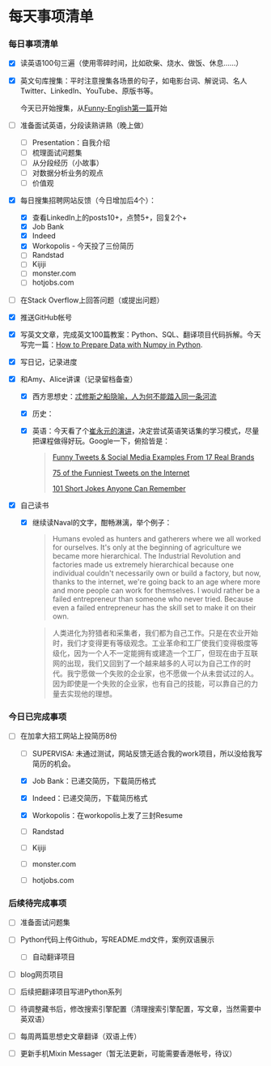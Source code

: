 # 每天事项清单


### 每日事项清单

-   [x] 读英语100句三遍（使用零碎时间，比如砍柴、烧水、做饭、休息……）

-   [x] 英文句库搜集：平时注意搜集各场景的句子，如电影台词、解说词、名人Twitter、LinkedIn、YouTube、原版书等。

    今天已开始搜集，从[Funny-English第一篇](https://doraemonj.github.io/zh-cn/funny_english_001/)开始

-   [ ] 准备面试英语，分段读熟讲熟（晚上做）

    -   [ ] Presentation：自我介绍
    -   [ ] 梳理面试问题集
    -   [ ] 从分段经历（小故事）
    -   [ ] 对数据分析业务的观点
    -   [ ] 价值观

-   [x] 每日搜集招聘网站反馈（今日增加后4个）：

    -   [x] 查看LinkedIn上的posts10+，点赞5+，回复2个+
    -   [x] Job Bank
    -   [x] Indeed
    -   [x] Workopolis - 今天投了三份简历
    -   [ ] Randstad
    -   [ ] Kijiji
    -   [ ] monster.com
    -   [ ] hotjobs.com

-   [ ] 在Stack Overflow上回答问题（或提出问题）

-   [x] 推送GitHub帐号

-   [x] 写英文文章，完成英文100篇教案：Python、SQL、翻译项目代码拆解。今天写完一篇：[How to Prepare Data with Numpy in Python](https://doraemonj.github.io/a_python_002/).

-   [x] 写日记，记录进度

-   [x] 和Amy、Alice讲课（记录留档备查）

    -   [x] 西方思想史：[忒修斯之船隐喻，人为何不能踏入同一条河流](https://www.ixigua.com/6956915456842138150?logTag=e7bd8727d2f212ac0492)

    -   [x] 历史：

    -   [x] 英语：今天看了个[崔永元的演讲](https://www.youtube.com/watch?v=IFWmlvojXLg)，决定尝试英语笑话集的学习模式，尽量把课程做得好玩。Google一下，俯拾皆是：

        >   [Funny Tweets & Social Media Examples From 17 Real Brands](https://blog.hubspot.com/marketing/funny-brands-social-media)
        >
        >   [75 of the Funniest Tweets on the Internet](https://www.rd.com/article/funny-tweets/)
        >
        >   [101 Short Jokes Anyone Can Remember](https://www.rd.com/list/short-jokes/)

        

-   [x] 自己读书

    -   [x] 继续读Naval的文字，酣畅淋漓，举个例子：

        >   Humans evoled as hunters and gatherers where we all worked for ourselves. It's only at the beginning of agriculture we became more hierarchical. The Industrial Revolution and factories made us extremely hierarchical because one individual couldn't necessarily own or build a factory, but now, thanks to the internet, we're going back to an age where more and more people can work for themselves. I would rather be a failed entrepreneur than someone who never tried. Because even a failed entrepreneur has the skill set to make it on their own.

        >   人类进化为狩猎者和采集者，我们都为自己工作。只是在农业开始时，我们才变得更有等级观念。工业革命和工厂使我们变得极度等级化，因为一个人不一定能拥有或建造一个工厂，但现在由于互联网的出现，我们又回到了一个越来越多的人可以为自己工作的时代。我宁愿做一个失败的企业家，也不愿做一个从未尝试过的人。因为即使是一个失败的企业家，也有自己的技能，可以靠自己的力量去实现他的理想。


### 今日已完成事项

-   [ ] 在加拿大招工网站上投简历8份

    -   [ ] SUPERVISA: 未通过测试，网站反馈无适合我的work项目，所以没给我写简历的机会。

    -   [x] Job Bank：已递交简历，下载简历格式

    -   [x] Indeed：已递交简历，下载简历格式

    -   [x] Workopolis：在workopolis上发了三封Resume

    -   [ ] Randstad
    
    -   [ ] Kijiji
    
    -   [ ] monster.com

    -   [ ] hotjobs.com


### 后续待完成事项

-   [ ] 准备面试问题集
-   [ ] Python代码上传Github，写README.md文件，案例双语展示

    -   [ ] 自动翻译项目
-   [ ] blog网页项目
-   [ ] 后续把翻译项目写进Python系列

-   [ ] 待调整藏书后，修改搜索引擎配置（清理搜索引擎配置，写文章，当然需要中英双语）
-   [ ] 每周两篇思想史文章翻译（双语上传）

-   [ ] 更新手机Mixin Messager（暂无法更新，可能需要香港帐号，待议）

